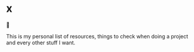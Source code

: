 # x

:tiger:

This is my personal list of resources,
things to check when doing a project and every other stuff I want.

